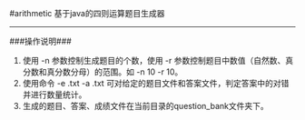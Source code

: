 #arithmetic
基于java的四则运算题目生成器  
***
###操作说明###
1. 使用 -n 参数控制生成题目的个数，使用 -r 参数控制题目中数值（自然数、真分数和真分数分母）的范围。如 -n 10 -r 10。
2. 使用命令 -e <exercisefile>.txt -a <answerfile>.txt 可对给定的题目文件和答案文件，判定答案中的对错并进行数量统计。
3. 生成的题目、答案、成绩文件在当前目录的question_bank文件夹下。
